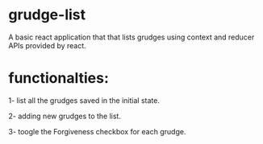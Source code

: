# grudge-list
A basic react application that that lists grudges using context and reducer APIs provided by react.


# functionalties: 

  1- list all the grudges saved in the initial state.
  
  2- adding new grudges to the list.
  
  3- toogle the Forgiveness checkbox for each grudge.
